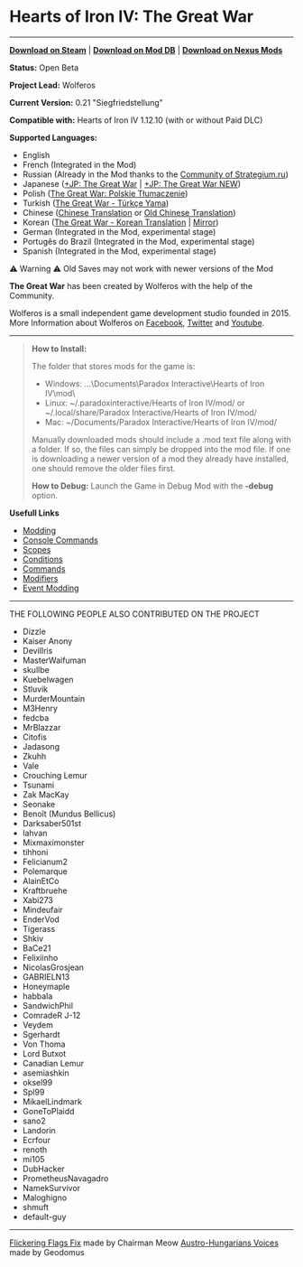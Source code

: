 # Hearts of Iron IV: The Great War

----------
[**Download on Steam**](http://steamcommunity.com/sharedfiles/filedetails/?id=699709023) | [**Download on Mod DB**](http://www.moddb.com/mods/hearts-of-iron-iv-the-great-war1) | [**Download on Nexus Mods**](https://www.nexusmods.com/heartsofironiv/mods/4?tab=description)

**Status:** Open Beta

**Project Lead:** Wolferos

**Current Version:** 0.21 "Siegfriedstellung"

**Compatible with:** Hearts of Iron IV 1.12.10 (with or without Paid DLC)

**Supported Languages:**
- English
- French (Integrated in the Mod)
- Russian (Already in the Mod thanks to the [Community of Strategium.ru](https://www.strategium.ru))
- Japanese ([+JP: The Great War](https://steamcommunity.com/sharedfiles/filedetails/?id=854550667) | [+JP: The Great War NEW](https://steamcommunity.com/sharedfiles/filedetails/?id=1886322088))
- Polish ([The Great War: Polskie Tłumaczenie](http://steamcommunity.com/sharedfiles/filedetails/?id=1132448900))
- Turkish ([The Great War - Türkçe Yama](https://steamcommunity.com/sharedfiles/filedetails/?id=2489532577))
- Chinese ([Chinese Translation](https://steamcommunity.com/sharedfiles/filedetails/?id=1898664110) or [Old Chinese Translation](https://steamcommunity.com/sharedfiles/filedetails/?id=1447670167))
- Korean ([The Great War - Korean Translation](https://steamcommunity.com/sharedfiles/filedetails/?id=1923476226) | [Mirror](https://hearts-of-iron-4.smods.ru/archives/4568))
- German (Integrated in the Mod, experimental stage)
- Portugês do Brazil (Integrated in the Mod, experimental stage)
- Spanish (Integrated in the Mod, experimental stage)


⚠️ Warning ⚠️ Old Saves may not work with newer versions of the Mod

**The Great War** has been created by Wolferos with the help of the Community.

Wolferos is a small independent game development studio founded in 2015. More Information about Wolferos on [Facebook](https://www.facebook.com/WolferosProductions), [Twitter](https://twitter.com/WolferosProd) and [Youtube](https://www.youtube.com/c/WolferosProductions).

----------
> **How to Install:**
>
> The folder that stores mods for the game is:
>
> - Windows: ...\Documents\Paradox Interactive\Hearts of Iron IV\mod\
> - Linux: ~/.paradoxinteractive/Hearts of Iron IV/mod/ or ~/.local/share/Paradox Interactive/Hearts of Iron IV/mod/
> - Mac: ~/Documents/Paradox Interactive/Hearts of Iron IV/mod/
>
> Manually downloaded mods should include a .mod text file along with a folder. If so, the files can simply be dropped into the mod file. If one is downloading a newer version of a mod they already have installed, one should remove the older files first.
>
> **How to Debug:**
> Launch the Game in Debug Mod with the **-debug** option.

**Usefull Links**

 - [Modding](http://www.hoi4wiki.com/Modding)
 - [Console Commands](http://www.hoi4wiki.com/Console_commands)
 - [Scopes](http://www.hoi4wiki.com/Scopes)
 - [Conditions](http://www.hoi4wiki.com/Conditions)
 - [Commands](http://www.hoi4wiki.com/Commands)
 - [Modifiers](http://www.hoi4wiki.com/Modifiers)
 - [Event Modding](http://www.hoi4wiki.com/Event_Modding)

----------

THE FOLLOWING PEOPLE ALSO CONTRIBUTED ON THE PROJECT

   - Dizzle
   - Kaiser Anony
   - DevilIris
   - MasterWaifuman
   - skullbe
   - Kuebelwagen
   - Stluvik
   - MurderMountain
   - M3Henry
   - fedcba
   - MrBlazzar
   - Citofis
   - Jadasong
   - Zkuhh
   - Vale
   - Crouching Lemur
   - Tsunami
   - Zak MacKay
   - Seonake
   - Benoît (Mundus Bellicus)
   - Darksaber501st
   - lahvan
   - Mixmaximonster
   - tihhoni
   - Felicianum2
   - Polemarque
   - AlainEtCo
   - Kraftbruehe
   - Xabi273
   - Mindeufair
   - EnderVod
   - Tigerass
   - Shkiv
   - BaCe21
   - Felixiinho
   - NicolasGrosjean
   - GABRIELN13
   - Honeymaple
   - habbala
   - SandwichPhil
   - ComradeR J-12
   - Veydem
   - Sgerhardt
   - Von Thoma
   - Lord Butxot
   - Canadian Lemur
   - asemiashkin
   - oksel99
   - Spl99
   - MikaelLindmark
   - GoneToPlaidd
   - sano2
   - Landorin
   - Ecrfour
   - renoth
   - mi105
   - DubHacker
   - PrometheusNavagadro
   - NamekSurvivor
   - Maloghigno
   - shmuft
   - default-guy
----------
[Flickering Flags Fix](http://steamcommunity.com/sharedfiles/filedetails/?id=850835220) made by Chairman Meow
[Austro-Hungarians Voices](http://steamcommunity.com/sharedfiles/filedetails/?id=946923873) made by Geodomus 
